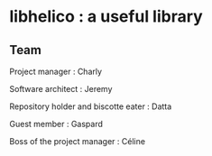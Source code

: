 # libhelico : a useful library

Team
-
Project manager : Charly

Software architect : Jeremy

Repository holder and biscotte eater : Datta

Guest member : Gaspard

Boss of the project manager : Céline
